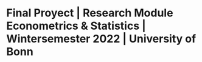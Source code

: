 # Final Proyect | Research Module Econometrics & Statistics | Wintersemester 2022 | University of Bonn

